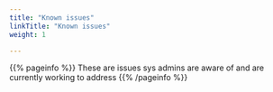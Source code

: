 ```yaml
---
title: "Known issues"
linkTitle: "Known issues"
weight: 1

---
```


{{% pageinfo %}}
These are issues sys admins are aware of and are currently working to address
{{% /pageinfo %}}